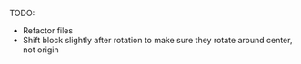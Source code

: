TODO: 
	<ul>
		<li>Refactor files</li>
		<li>Shift block slightly after rotation to make sure they rotate around center, not origin</li>
	</ul>
